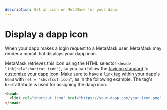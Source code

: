 ```yaml
---
description: Set an icon on MetaMask for your dapp.
---
```


# Display a dapp icon

When your dapp makes a login request to a MetaMask user, MetaMask may render a modal that displays
your dapp icon.

MetaMask retrieves this icon using the HTML selector `<head> link[rel="shortcut icon"]`, so you can
follow the [favicon standard](https://en.wikipedia.org/wiki/Favicon) to customize your dapp icon.
Make sure to have a `link` tag within your dapp's `head` with `rel = "shortcut icon"`, as in the
following example.
The tag's `href` attribute is used for assigning the dapp icon.

```html
<head>
  <link rel="shortcut icon" href="https://your-dapp.com/your-icon.png" />
</head>
```
